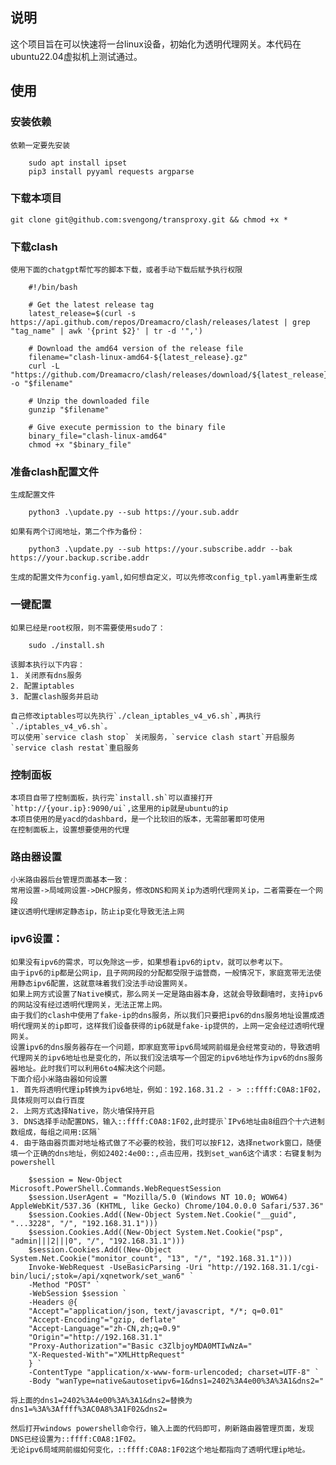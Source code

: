 ## 说明

这个项目旨在可以快速将一台linux设备，初始化为透明代理网关。本代码在ubuntu22.04虚拟机上测试通过。


## 使用 

### 安装依赖

    依赖一定要先安装

```
    sudo apt install ipset 
    pip3 install pyyaml requests argparse
```

### 下载本项目

```
git clone git@github.com:svengong/transproxy.git && chmod +x *
```

### 下载clash

    使用下面的chatgpt帮忙写的脚本下载，或者手动下载后赋予执行权限
```
    #!/bin/bash

    # Get the latest release tag
    latest_release=$(curl -s https://api.github.com/repos/Dreamacro/clash/releases/latest | grep "tag_name" | awk '{print $2}' | tr -d '",')

    # Download the amd64 version of the release file
    filename="clash-linux-amd64-${latest_release}.gz"
    curl -L "https://github.com/Dreamacro/clash/releases/download/${latest_release}/$filename" -o "$filename"

    # Unzip the downloaded file
    gunzip "$filename"

    # Give execute permission to the binary file
    binary_file="clash-linux-amd64"
    chmod +x "$binary_file"

``` 

### 准备clash配置文件

    生成配置文件
```
    python3 .\update.py --sub https://your.sub.addr
```
    如果有两个订阅地址，第二个作为备份：
```
    python3 .\update.py --sub https://your.subscribe.addr --bak https://your.backup.scribe.addr
```
    生成的配置文件为config.yaml,如何想自定义，可以先修改config_tpl.yaml再重新生成
    

### 一键配置
    如果已经是root权限，则不需要使用sudo了：
```
    sudo ./install.sh
```
    

    该脚本执行以下内容：
    1. 关闭原有dns服务
    2. 配置iptables
    3. 配置clash服务并启动

    自己修改iptables可以先执行`./clean_iptables_v4_v6.sh`,再执行`./iptables_v4_v6.sh`。
    可以使用`service clash stop` 关闭服务，`service clash start`开启服务 `service clash restat`重启服务

### 控制面板

    本项目自带了控制面板，执行完`install.sh`可以直接打开`http://{your.ip}:9090/ui`,这里用的ip就是ubuntu的ip
    本项目使用的是yacd的dashbard，是一个比较旧的版本，无需部署即可使用
    在控制面板上，设置想要使用的代理


### 路由器设置

    小米路由器后台管理页面基本一致：
    常用设置->局域网设置->DHCP服务，修改DNS和网关ip为透明代理网关ip，二者需要在一个网段
    建议透明代理绑定静态ip，防止ip变化导致无法上网

### ipv6设置：

    如果没有ipv6的需求，可以免除这一步，如果想看ipv6的iptv，就可以参考以下。
    由于ipv6的ip都是公网ip，且子网网段的分配都受限于运营商，一般情况下，家庭宽带无法使用静态ipv6配置，这就意味着我们没法手动设置网关。
    如果上网方式设置了Native模式，那么网关一定是路由器本身，这就会导致翻墙时，支持ipv6的网站没有经过透明代理网关，无法正常上网。
    由于我们的clash中使用了fake-ip的dns服务，所以我们只要把ipv6的dns服务地址设置成透明代理网关的ip即可，这样我们设备获得的ip6就是fake-ip提供的，上网一定会经过透明代理网关。
    设置ipv6的dns服务器存在一个问题，即家庭宽带ipv6局域网前缀是会经常变动的，导致透明代理网关的ipv6地址也是变化的，所以我们没法填写一个固定的ipv6地址作为ipv6的dns服务器地址。此时我们可以利用6to4解决这个问题。
    下面介绍小米路由器如何设置
    1. 首先将透明代理ip转换为ipv6地址，例如：192.168.31.2 - > ::ffff:C0A8:1F02，具体规则可以自行百度
    2. 上网方式选择Native，防火墙保持开启
    3. DNS选择手动配置DNS，输入::ffff:C0A8:1F02,此时提示`IPv6地址由8组四个十六进制数组成，每组之间用:区隔`
    4. 由于路由器页面对地址格式做了不必要的校验，我们可以按F12，选择network窗口，随便填一个正确的dns地址，例如2402:4e00::,点击应用，找到set_wan6这个请求：右键复制为powershell

```
    $session = New-Object Microsoft.PowerShell.Commands.WebRequestSession
    $session.UserAgent = "Mozilla/5.0 (Windows NT 10.0; WOW64) AppleWebKit/537.36 (KHTML, like Gecko) Chrome/104.0.0.0 Safari/537.36"
    $session.Cookies.Add((New-Object System.Net.Cookie("__guid", "...3228", "/", "192.168.31.1")))
    $session.Cookies.Add((New-Object System.Net.Cookie("psp", "admin|||2|||0", "/", "192.168.31.1")))
    $session.Cookies.Add((New-Object System.Net.Cookie("monitor_count", "13", "/", "192.168.31.1")))
    Invoke-WebRequest -UseBasicParsing -Uri "http://192.168.31.1/cgi-bin/luci/;stok=/api/xqnetwork/set_wan6" `
    -Method "POST" `
    -WebSession $session `
    -Headers @{
    "Accept"="application/json, text/javascript, */*; q=0.01"
    "Accept-Encoding"="gzip, deflate"
    "Accept-Language"="zh-CN,zh;q=0.9"
    "Origin"="http://192.168.31.1"
    "Proxy-Authorization"="Basic c3ZlbjoyMDA0MTIwNzA="
    "X-Requested-With"="XMLHttpRequest"
    } `
    -ContentType "application/x-www-form-urlencoded; charset=UTF-8" `
    -Body "wanType=native&autosetipv6=1&dns1=2402%3A4e00%3A%3A1&dns2="
```
    
    将上面的dns1=2402%3A4e00%3A%3A1&dns2=替换为dns1=%3A%3Affff%3AC0A8%3A1F02&dns2=

    然后打开windows powershell命令行，输入上面的代码即可，刷新路由器管理页面，发现DNS已经设置为::ffff:C0A8:1F02。
    无论ipv6局域网前缀如何变化，::ffff:C0A8:1F02这个地址都指向了透明代理ip地址。
